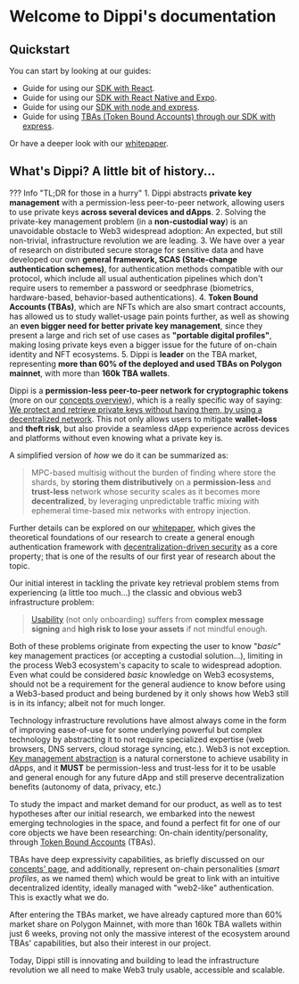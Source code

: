 # Welcome to Dippi's documentation

## Quickstart

You can start by looking at our guides:

- Guide for using our [SDK with React](guides/sdk_react.md).
- Guide for using our [SDK with React Native and Expo](guides/sdk_reactNative_expo.md).
- Guide for using our [SDK with node and express](guides/sdk_node_express.md).
- Guide for using [TBAs (Token Bound Accounts) through our SDK with express](guides/sdk_tba_express.md).

Or have a deeper look with our [whitepaper](https://docsend.com/view/dbk48wukd3ivd3ad).

## What's Dippi? A little bit of history...

??? Info "TL;DR for those in a hurry"
    1. Dippi abstracts **private key management** with a permission-less peer-to-peer network, allowing users to use private keys **across several devices and dApps**. 
    2. Solving the private-key management problem (in a **non-custodial way**) is an unavoidable obstacle to Web3 widespread adoption: An expected, but still non-trivial, infrastructure revolution we are leading.
    3. We have over a year of research on distributed secure storage for sensitive data and have developed our own **general framework, SCAS (State-change authentication schemes)**, for authentication methods compatible with our protocol, which include all usual authentication pipelines which don't require users to remember a password or seedphrase (biometrics, hardware-based, behavior-based authentications).
    4. **Token Bound Accounts (TBAs)**, which are NFTs which are also smart contract accounts, has allowed us to study wallet-usage pain points further, as well as showing an **even bigger need for better private key management**, since they present a large and rich set of use cases as **"portable digital profiles"**, making losing private keys even a bigger issue for the future of on-chain identity and NFT ecosystems.
    5. Dippi is **leader** on the TBA market, representing **more than 60% of the deployed and used TBAs on Polygon mainnet**, with more than **160k TBA wallets**.
 
Dippi is a **permission-less peer-to-peer network for cryptographic tokens** (more on our [concepts overview](concepts/overview.md)), which is a really specific way of saying: <u>We protect and retrieve private keys without having them, by using a decentralized network</u>. This not only allows users to mitigate **wallet-loss** and **theft risk**, but also provide a seamless dApp experience across devices and platforms without even knowing what a private key is.

A simplified version of _how_ we do it can be summarized as: 

> MPC-based multisig without the burden of finding where store the shards, by **storing them distributively** on a **permission-less** and **trust-less** network whose security scales as it becomes more **decentralized**, by leveraging unpredictable traffic mixing with ephemeral time-based mix networks with entropy injection.

Further details can be explored on our [whitepaper](https://docsend.com/view/dbk48wukd3ivd3ad), which gives the theoretical foundations of our research to create a general enough authentication framework with [decentralization-driven security](concepts/overview.md#decentralization-driven-security) as a core property; that is one of the results of our first year of research about the topic.

Our initial interest in tackling the private key retrieval problem stems from experiencing (a little too much...) the classic and obvious web3 infrastructure problem: 

> [Usability](concepts/overview.md#usability) (not only onboarding) suffers from **complex message signing** and **high risk to lose your assets** if not mindful enough. 

Both of these problems originate from expecting the user to know "_basic_" key management practices (or accepting a custodial solution...), limiting in the process Web3 ecosystem's capacity to scale to widespread adoption. Even what could be considered _basic_ knowledge on Web3 ecosystems, should not be a requirement for the general audience to know before using a Web3-based product and being burdened by it only shows how Web3 still is in its infancy; albeit not for much longer.

Technology infrastructure revolutions have almost always come in the form of improving ease-of-use for some underlying powerful but complex technology by abstracting it to not require specialized expertise (web browsers, DNS servers, cloud storage syncing, etc.). Web3 is not exception. [Key management abstraction](concepts/overview.md#key-management-abstraction) is a natural cornerstone to achieve usability in dApps, and it **MUST** be permission-less and trust-less for it to be usable and general enough for any future dApp and still preserve decentralization benefits (autonomy of data, privacy, etc.)

To study the impact and market demand for our product, as well as to test hypotheses after our initial research, we embarked into the newest emerging technologies in the space, and found a perfect fit for one of our core objects we have been researching: On-chain identity/personality, through [Token Bound Accounts](concepts/overview.md#token-bound-accounts) (TBAs). 

TBAs have deep expressivity capabilities, as briefly discussed on our [concepts' page](concepts/overview.md#token-bound-accounts), and additionally, represent on-chain personalities (*smart profiles*, as we named them) which would be great to link with an intuitive decentralized identity, ideally managed with "web2-like" authentication. This is exactly what we do.

After entering the TBAs market, we have already captured more than 60% market share on Polygon Mainnet, with more than 160k TBA wallets within just 6 weeks, proving not only the massive interest of the ecosystem around TBAs' capabilities, but also their interest in our project. 

Today, Dippi still is innovating and building to lead the infrastructure revolution we all need to make Web3 truly usable, accessible and scalable.

<!-- ## Why integrate with Dippi?

??? Info "TL;DR for those in a hurry"
    placeholder

placeholder -->